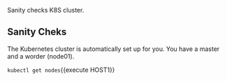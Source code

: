 Sanity checks K8S cluster.

## Sanity Cheks

The Kubernetes cluster is automatically set up for you. You have a master and a worder (node01).

`kubectl get nodes`{{execute HOST1}}